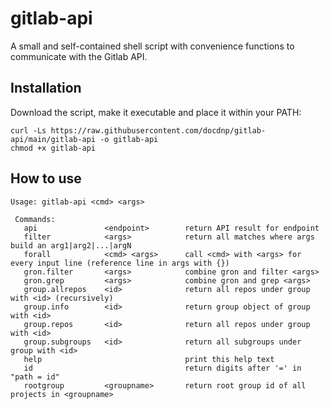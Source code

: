# gitlab-api

A small and self-contained shell script with convenience functions to communicate with the Gitlab API.

## Installation

Download the script, make it executable and place it within your PATH:

```shell
curl -Ls https://raw.githubusercontent.com/docdnp/gitlab-api/main/gitlab-api -o gitlab-api
chmod +x gitlab-api
```

## How to use

```raw
Usage: gitlab-api <cmd> <args>

 Commands:
   api               <endpoint>        return API result for endpoint
   filter            <args>            return all matches where args build an arg1|arg2|...|argN
   forall            <cmd> <args>      call <cmd> with <args> for every input line (reference line in args with {})
   gron.filter       <args>            combine gron and filter <args>
   gron.grep         <args>            combine gron and grep <args>
   group.allrepos    <id>              return all repos under group with <id> (recursively)
   group.info        <id>              return group object of group with <id>
   group.repos       <id>              return all repos under group with <id>
   group.subgroups   <id>              return all subgroups under group with <id>
   help                                print this help text
   id                                  return digits after '=' in "path = id"
   rootgroup         <groupname>       return root group id of all projects in <groupname>
```
